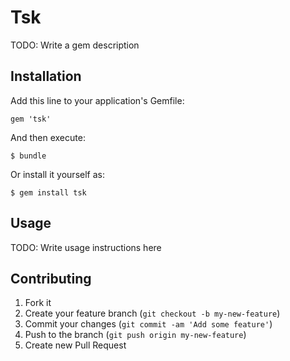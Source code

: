 # Tsk

TODO: Write a gem description

## Installation

Add this line to your application's Gemfile:

    gem 'tsk'

And then execute:

    $ bundle

Or install it yourself as:

    $ gem install tsk

## Usage

TODO: Write usage instructions here

## Contributing

1. Fork it
2. Create your feature branch (`git checkout -b my-new-feature`)
3. Commit your changes (`git commit -am 'Add some feature'`)
4. Push to the branch (`git push origin my-new-feature`)
5. Create new Pull Request
